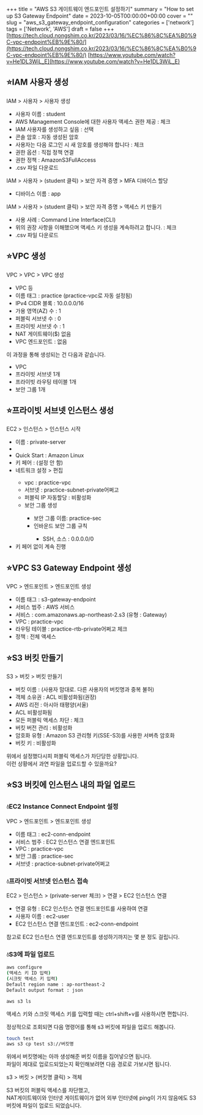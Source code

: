 +++
title = "AWS S3 게이트웨이 엔드포인트 설정하기"
summary = "How to set up S3 Gateway Endpoint"
date = 2023-10-05T00:00:00+00:00
cover = ""
slug = "aws_s3_gateway_endpoint_configuration"
categories = ['network']
tags = ['Network', 'AWS']
draft = false
+++
[https://tech.cloud.nongshim.co.kr/2023/03/16/%EC%86%8C%EA%B0%9C-vpc-endpoint%EB%9E%80/](https://tech.cloud.nongshim.co.kr/2023/03/16/%EC%86%8C%EA%B0%9C-vpc-endpoint%EB%9E%80/)
[https://www.youtube.com/watch?v=He1DL3WiL_E](https://www.youtube.com/watch?v=He1DL3WiL_E)

## ⭐IAM 사용자 생성

IAM > 사용자 > 사용자 생성
- 사용자 이름 : student
- AWS Management Console에 대한 사용자 액세스 권한 제공 : 체크
- IAM 사용자를 생성하고 싶음 : 선택
- 콘솔 암호 : 자동 생성된 암호
- 사용자는 다음 로그인 시 새 암호를 생성해야 합니다 : 체크
- 권한 옵션 : 직접 정책 연결
- 권한 정책 : AmazonS3FullAccess
- .csv 파일 다운로드

IAM > 사용자 > (student 클릭) > 보안 자격 증명 > MFA 디바이스 할당
- 디바이스 이름 : app

IAM > 사용자 > (student 클릭) > 보안 자격 증명 > 액세스 키 만들기
- 사용 사례 : Command Line Interface(CLI)
- 위의 권장 사항을 이해했으며 액세스 키 생성을 계속하려고 합니다. : 체크
- .csv 파일 다운로드

## ⭐VPC 생성

VPC > VPC > VPC 생성
- VPC 등
- 이름 태그 : practice (practice-vpc로 자동 설정됨)
- IPv4 CIDR 블록 : 10.0.0.0/16
- 가용 영역(AZ) 수 : 1
- 퍼블릭 서브넷 수 : 0
- 프라이빗 서브넷 수 : 1
- NAT 게이트웨이($)  없음
- VPC 엔드포인트 : 없음

이 과정을 통해 생성되는 건 다음과 같습니다.
- VPC
- 프라이빗 서브넷 1개
- 프라이빗 라우팅 테이블 1개
- 보안 그룹 1개

## ⭐프라이빗 서브넷 인스턴스 생성

EC2 > 인스턴스 > 인스턴스 시작
<ul>
  <li>이름 : private-server<li>
  <li>Quick Start : Amazon Linux</li>
  <li>키 페어 : (설정 안 함)</li>
  <li>네트워크 설정 > 편집</li>
    <ul>
      <li>vpc : practice-vpc</li>
      <li>서브넷 : practice-subnet-private어쩌고</li>
      <li>퍼블릭 IP 자동할당 : 비활성화</li>
      <li>보안 그룹 생성</li>
        <ul>
          <li>보안 그룹 이름: practice-sec</li>
          <li>인바운드 보안 그룹 규칙</li>
            <ul>
              <li>SSH, 소스 : 0.0.0.0/0</li>
            </ul>
        </ul>
    </ul>
    <li>키 페어 없이 계속 진행</li>
</ul>

## ⭐VPC S3 Gateway Endpoint 생성

VPC > 엔드포인트 > 엔드포인트 생성
- 이름 태그 : s3-gateway-endpoint
- 서비스 범주 : AWS 서비스
- 서비스 : com.amazonaws.ap-northeast-2.s3 (유형 : Gateway)
- VPC : practice-vpc
- 라우팅 테이블 : practice-rtb-private어쩌고 체크
- 정책 : 전체 액세스

## ⭐S3 버킷 만들기

S3 > 버킷 > 버킷 만들기
- 버킷 이름 : (사용자 맘대로. 다른 사용자의 버킷명과 중복 불허)
- 객체 소유권 : ACL 비활성화됨(권장)
- AWS 리전 : 아시아 태평양(서울)
- ACL 비활성화됨
- 모든 퍼블릭 액세스 차단 : 체크
- 버킷 버전 관리 : 비활성화
- 암호화 유형 : Amazon S3 관리형 키(SSE-S3)를 사용한 서버측 암호화
- 버킷 키 : 비활성화

위에서 설정했다시피 퍼블릭 액세스가 차단당한 상황입니다.  
이런 상황에서 과연 파일을 업로드할 수 있을까요?

## ⭐S3 버킷에 인스턴스 내의 파일 업로드

### 💧EC2 Instance Connect Endpoint 설정

VPC > 엔드포인트 > 엔드포인트 생성
- 이름 태그 : ec2-conn-endpoint
- 서비스 범주 : EC2 인스턴스 연결 엔드포인트
- VPC : practice-vpc
- 보안 그룹 : practice-sec
- 서브넷 : practice-subnet-private어쩌고

### 💧프라이빗 서브넷 인스턴스 접속

EC2 > 인스턴스 > (private-server 체크) > 연결 > EC2 인스턴스 연결
- 연결 유형 : EC2 인스턴스 연결 엔드포인트를 사용하여 연결
- 사용자 이름 : ec2-user
- EC2 인스턴스 연결 엔드포인트 : ec2-conn-endpoint

참고로 EC2 인스턴스 연결 엔드포인트를 생성하기까지는 몇 분 정도 걸립니다.

### 💧S3에 파일 업로드

```bash
aws configure
(액세스 키 ID 입력)
(시크릿 액세스 키 입력)
Default region name : ap-northeast-2
Default output format : json

aws s3 ls
```
액세스 키와 스크릿 액세스 키를 입력할 때는 ctrl+shift+v를 사용하시면 편합니다.

정상적으로 조회되면 다음 명령어를 통해 s3 버킷에 파일을 업로드 해봅니다.

```bash
touch test
aws s3 cp test s3://버킷명
```
위에서 버킷명에는 아까 생성해준 버킷 이름을 집어넣으면 됩니다.  
파일이 제대로 업로드되었는지 확인해보려면 다음 경로로 가보시면 됩니다.

s3 > 버킷 > (버킷명 클릭) > 객체

S3 버킷의 퍼블릭 액세스를 차단했고,  
NAT게이트웨이와 인터넷 게이트웨이가 없어 외부 인터넷에 ping이 가지 않음에도 S3 버킷에 파일이 업로드 되었습니다.